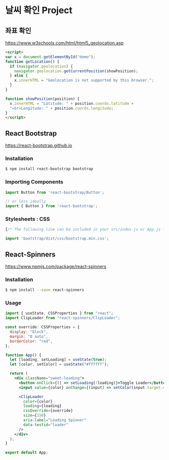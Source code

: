 # 날씨 확인 Project

## 좌표 확인 
https://www.w3schools.com/html/html5_geolocation.asp

```html
<script>
var x = document.getElementById("demo");
function getLocation() {
  if (navigator.geolocation) {
    navigator.geolocation.getCurrentPosition(showPosition);
  } else {
    x.innerHTML = "Geolocation is not supported by this browser.";
  }
}

function showPosition(position) {
  x.innerHTML = "Latitude: " + position.coords.latitude + 
  "<br>Longitude: " + position.coords.longitude; 
}
</script>
```

## React Bootstrap
https://react-bootstrap.github.io

### Installation
```bash
$ npm install react-bootstrap bootstrap
```

### Importing Components
```js
import Button from 'react-bootstrap/Button';

// or less ideally
import { Button } from 'react-bootstrap';
```

### Stylesheets : CSS
```js
{/* The following line can be included in your src/index.js or App.js file */}

import 'bootstrap/dist/css/bootstrap.min.css';
```

## React-Spinners
https://www.npmjs.com/package/react-spinners

### Installation
```bash
$ npm install --save react-spinners
```

### Usage
```jsx
import { useState, CSSProperties } from "react";
import ClipLoader from "react-spinners/ClipLoader";

const override: CSSProperties = {
  display: "block",
  margin: "0 auto",
  borderColor: "red",
};

function App() {
  let [loading, setLoading] = useState(true);
  let [color, setColor] = useState("#ffffff");

  return (
    <div className="sweet-loading">
      <button onClick={() => setLoading(!loading)}>Toggle Loader</button>
      <input value={color} onChange={(input) => setColor(input.target.value)} placeholder="Color of the loader" />

      <ClipLoader
        color={color}
        loading={loading}
        cssOverride={override}
        size={150}
        aria-label="Loading Spinner"
        data-testid="loader"
      />
    </div>
  );
}

export default App;
```
